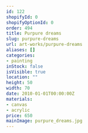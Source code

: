 ```yaml
---
id: 122
shopifyId: 0
shopifyOptionId: 0
order: 494
title: Purpure dreams
slug: purpure-dreams
url: art-works/purpure-dreams
aliases: []
categories:
- painting
inStock: false
isVisible: true
location: ""
height: 50
width: 70
date: 2010-01-01T00:00:00Z
materials:
- canvas
- acrylic
price: 650
mainImage: purpure_dreams.jpg
---
```

